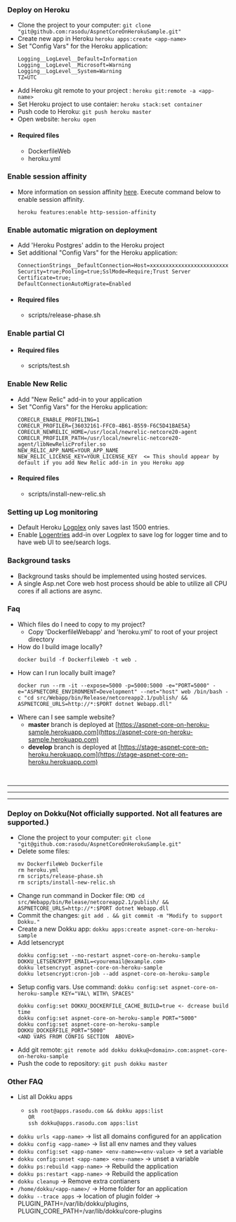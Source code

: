 ### Deploy on Heroku
- Clone the project to your computer: ```git clone "git@github.com:rasodu/AspnetCoreOnHerokuSample.git"```
- Create new app in Heroku ```heroku apps:create <app-name>```
- Set "Config Vars" for the Heroku application:
  ```
  Logging__LogLevel__Default=Information
  Logging__LogLevel__Microsoft=Warning
  Logging__LogLevel__System=Warning
  TZ=UTC
  ```
- Add Heroku git remote to your project : ```heroku git:remote -a <app-name>```
- Set Heroku project to use contaier: ```heroku stack:set container```
- Push code to Heroku: ```git push heroku master```
- Open website: ```heroku open```
- #### Required files
  - DockerfileWeb
  - heroku.yml

### Enable session affinity
- More information on session affinity [here](https://devcenter.heroku.com/articles/session-affinity). Execute command below to enable session affinity.
  ```
  heroku features:enable http-session-affinity
  ```

### Enable automatic migration on deployment
- Add 'Heroku Postgres' addin to the Heroku project
- Set additional "Config Vars" for the Heroku application:
  ```
  ConnectionStrings__DefaultConnection=Host=xxxxxxxxxxxxxxxxxxxxxxxxxxxxxxxxxxxxxxxxx;Database=xxxxxxxxxxxxxx;Username=xxxxxxxxxxxxxx;Password=xxxxxxxxxxxxxxxxxxxxxxxxxxxxxxxxxxxxxxxxxxxxxxxxxxxxxxxxxxxxxxxx;Integrated Security=true;Pooling=true;SslMode=Require;Trust Server Certificate=true;
  DefaultConnectionAutoMigrate=Enabled
  ```
- #### Required files
  - scripts/release-phase.sh

### Enable partial CI
- #### Required files
  - scripts/test.sh

### Enable New Relic
- Add "New Relic" add-in to your application
- Set "Config Vars" for the Heroku application:
  ```
  CORECLR_ENABLE_PROFILING=1
  CORECLR_PROFILER={36032161-FFC0-4B61-B559-F6C5D41BAE5A}
  CORECLR_NEWRELIC_HOME=/usr/local/newrelic-netcore20-agent
  CORECLR_PROFILER_PATH=/usr/local/newrelic-netcore20-agent/libNewRelicProfiler.so
  NEW_RELIC_APP_NAME=YOUR_APP_NAME
  NEW_RELIC_LICENSE_KEY=YOUR_LICENSE_KEY  <= This should appear by default if you add New Relic add-in in you Heroku app
  ```
- #### Required files
  - scripts/install-new-relic.sh

### Setting up Log monitoring
- Default Heroku [Logplex](https://devcenter.heroku.com/articles/logplex) only saves last 1500 entries.
- Enable [Logentries](https://elements.heroku.com/addons/logentries) add-in over Logplex to save log for logger time and to have web UI to see/search logs.

### Background tasks
- Background tasks should be implemented using hosted services.
- A single Asp.net Core web host process should be able to utilize all CPU cores if all actions are async.

### Faq
- Which files do I need to copy to my project?
  - Copy 'DockerfileWebapp' and 'heroku.yml' to root of your project directory
- How do I build image locally?
  ```
  docker build -f DockerfileWeb -t web .
  ```
- How can I run locally built image?
  ```
  docker run --rm -it --expose=5000 -p=5000:5000 -e="PORT=5000" -e="ASPNETCORE_ENVIRONMENT=Development" --net="host" web /bin/bash -c "cd src/Webapp/bin/Release/netcoreapp2.1/publish/ && ASPNETCORE_URLS=http://*:$PORT dotnet Webapp.dll"
  ```
- Where can I see sample website?
  - **master** branch is deployed at [https://aspnet-core-on-heroku-sample.herokuapp.com](https://aspnet-core-on-heroku-sample.herokuapp.com)
  - **develop** branch is deployed at [https://stage-aspnet-core-on-heroku.herokuapp.com](https://stage-aspnet-core-on-heroku.herokuapp.com)

<br/>
<hr/>
<hr/>
<hr/>

### Deploy on Dokku(Not officially supported. Not all features are supported.)
- Clone the project to your computer: ```git clone "git@github.com:rasodu/AspnetCoreOnHerokuSample.git"```
- Delete some files:
  ```
  mv DockerfileWeb Dockerfile
  rm heroku.yml
  rm scripts/release-phase.sh
  rm scripts/install-new-relic.sh
  ```
- Change run command in Docker file: ```CMD cd src/Webapp/bin/Release/netcoreapp2.1/publish/ && ASPNETCORE_URLS=http://*:$PORT dotnet Webapp.dll```
- Commit the changes: ```git add . && git commit -m "Modify to support Dokku."```
- Create a new Dokku app: ```dokku apps:create aspnet-core-on-heroku-sample```
- Add letsencrypt
  ```
  dokku config:set --no-restart aspnet-core-on-heroku-sample DOKKU_LETSENCRYPT_EMAIL=<youremail@example.com>
  dokku letsencrypt aspnet-core-on-heroku-sample
  dokku letsencrypt:cron-job --add aspnet-core-on-heroku-sample
  ```
- Setup config vars. Use command: ```dokku config:set aspnet-core-on-heroku-sample KEY="VAL\ WITH\ SPACES"```
  ```
  dokku config:set DOKKU_DOCKERFILE_CACHE_BUILD=true <- dcrease build time
  dokku config:set aspnet-core-on-heroku-sample PORT="5000"
  dokku config:set aspnet-core-on-heroku-sample DOKKU_DOCKERFILE_PORT="5000"
  <AND VARS FROM CONFIG SECTION  ABOVE>
  ```
- Add git remote: ```git remote add dokku dokku@<domain>.com:aspnet-core-on-heroku-sample```
- Push the code to repository: ```git push dokku master```

### Other FAQ
- List all Dokku apps
    - ```
      ssh root@apps.rasodu.com && dokku apps:list
      OR
      ssh dokku@apps.rasodu.com apps:list
      ```
- ```dokku urls <app-name>``` -> list all domains configured for an application
- ```dokku config <app-name>``` -> list all env names and they values
- ```dokku config:set <app-name> <env-name>=<env-value>``` -> set a variable
- ```dokku config:unset <app-name> <env-name>``` -> unset a variable
- ```dokku ps:rebuild <app-name>``` -> Rebuild the application
- ```dokku ps:restart <app-name>``` -> Rebuild the application
- ```dokku cleanup``` -> Remove extra contianers
- ```/home/dokku/<app-name>/``` -> Home folder for an application
- ```dokku --trace apps``` -> location of plugin folder -> PLUGIN_PATH=/var/lib/dokku/plugins, PLUGIN_CORE_PATH=/var/lib/dokku/core-plugins
